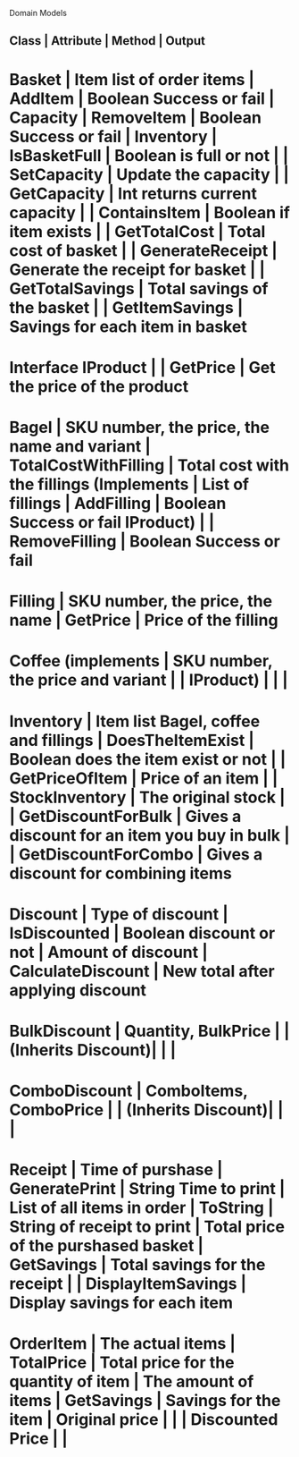 Domain Models


Class              |            Attribute                        | Method               | Output        
--------------------------------------------------------------------------------------------------------------------------------
Basket             | Item list of order items                    | AddItem              | Boolean Success or fail
                   | Capacity                                    | RemoveItem           | Boolean Success or fail
                   | Inventory                                   | IsBasketFull         | Boolean is full or not
                   |                                             | SetCapacity          | Update the capacity
                   |                                             | GetCapacity          | Int returns current capacity
                   |                                             | ContainsItem         | Boolean if item exists
                   |                                             | GetTotalCost         | Total cost of basket
                   |                                             | GenerateReceipt      | Generate the receipt for basket
                   |                                             | GetTotalSavings      | Total savings of the basket
                   |                                             | GetItemSavings       | Savings for each item in basket
================================================================================================================================
Interface IProduct |                                             | GetPrice             | Get the price of the product
================================================================================================================================
Bagel              | SKU number, the price, the name and variant | TotalCostWithFilling | Total cost with the fillings
(Implements        | List of fillings                            | AddFilling           | Boolean Success or fail
IProduct)          |                                             | RemoveFilling        | Boolean Success or fail
================================================================================================================================
Filling            | SKU number, the price, the name             | GetPrice             | Price of the filling
================================================================================================================================
Coffee (implements | SKU number, the price and variant           |                      | 
IProduct)          |                                             |                      |
================================================================================================================================
Inventory          | Item list Bagel, coffee and fillings        | DoesTheItemExist     | Boolean does the item exist or not 
                   |                                             | GetPriceOfItem       | Price of an item
                   |                                             | StockInventory       | The original stock
                   |                                             | GetDiscountForBulk   | Gives a discount for an item you buy in bulk
                   |                                             | GetDiscountForCombo  | Gives a discount for combining items
================================================================================================================================
Discount           | Type of discount                            | IsDiscounted         | Boolean discount or not
                   | Amount of discount                          | CalculateDiscount    | New total after applying discount
================================================================================================================================
BulkDiscount       | Quantity, BulkPrice                         |                      |
(Inherits Discount)|                                             |                      |       
================================================================================================================================
ComboDiscount      | ComboItems, ComboPrice                      |                      |
(Inherits Discount)|                                             |                      |
================================================================================================================================
Receipt            | Time of purshase                            | GeneratePrint        | String Time to print
                   | List of all items in order                  | ToString             | String of receipt to print
                   | Total price of the purshased basket         | GetSavings           | Total savings for the receipt
                   |                                             | DisplayItemSavings   | Display savings for each item
================================================================================================================================
OrderItem          | The actual items                            | TotalPrice           | Total price for the quantity of item
                   | The amount of items                         | GetSavings           | Savings for the item
                   | Original price                              |                      |
                   | Discounted Price                            |                      |
================================================================================================================================            